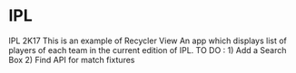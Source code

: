# IPL
IPL 2K17 This is an example of Recycler View
An app which displays list of players of each team in the current edition of IPL.
TO DO :
      1) Add a Search Box
      2) Find API for match fixtures
